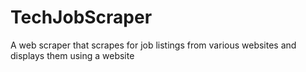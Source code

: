 # TechJobScraper
A web scraper that scrapes for job listings from various websites and displays them using a website
